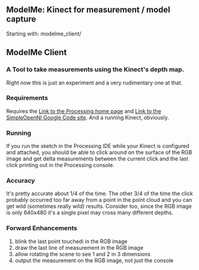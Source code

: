 ## ModelMe: Kinect for measurement / model capture

Starting with:
    modelme_client/

## ModelMe Client
### A Tool to take measurements using the Kinect's depth map.

Right now this is just an experiment and a very rudimentary one at that.

### Requirements

Requires the [Link to the Processing home page](http://www.processing.org/ "Processing language and runtime") and [Link to the SimpleOpenNI Google Code site](https://simple-openni.googlecode.com "SimpleOpenNI"). And a running Kinect, obviously.

### Running

If you run the sketch in the Processing IDE while your Kinect is configured and attached, you should be able to click around on the surface of the RGB image and get delta measurements between the current click and the last click printing out in the Processing console.

### Accuracy

It's pretty accurate about 1/4 of the time. The other 3/4 of the time the click probably occurred too far away from a point in the point cloud and you can get wild (sometimes really wild) results. Consider too, since the RGB image is only 640x480 it's a single pixel may cross many different depths.

### Forward Enhancements

1. blink the last point touchedi in the RGB image
2. draw the last line of measurement in the RGB image
3. allow rotating the scene to see 1 and 2 in 3 dimensions
4. output the measurement on the RGB image, not just the console
